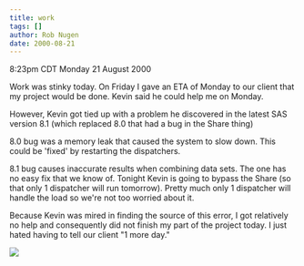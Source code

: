 ```yaml
---
title: work
tags: []
author: Rob Nugen
date: 2000-08-21
---
```


<title>work = bluh</title>
<p class=date>8:23pm CDT Monday 21 August 2000</p>

<p>Work was stinky today.  On Friday I gave an ETA of Monday to our
client that my project would be done.  Kevin said he could help me on
Monday.

<p>However, Kevin got tied up with a problem he discovered in the
latest SAS version 8.1 (which replaced 8.0 that had a bug in the Share
thing)

<p>8.0 bug was a memory leak that caused the system to slow down.
This could be 'fixed' by restarting the dispatchers.

<p>8.1 bug causes inaccurate results when combining data sets.  The
one has no easy fix that we know of.  Tonight Kevin is going to bypass
the Share (so that only 1 dispatcher will run tomorrow).  Pretty much
only 1 dispatcher will handle the load so we're not too worried about
it.

<p>Because Kevin was mired in finding the source of this error, I got
relatively no help and consequently did not finish my part of the
project today.  I just hated having to tell our client "1 more day."

<p><img src='/images/rob/wL-ROB.gif'>

